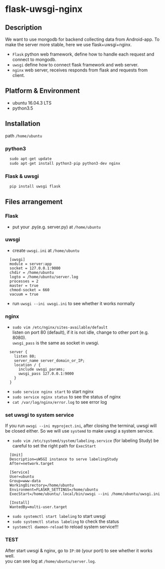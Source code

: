 # flask-uwsgi-nginx

## Description

We want to use mongodb for backend collecting data from Android-app.
To make the server more stable, here we use flask+uwsgi+nginx.

- `Flask` python web framework, define how to handle each request and connect to mongodb.
- `uwsgi` define how to connect flask framework and web server.
- `nginx` web server, receives responds from flask and requests from client.

## Platform & Environment
- ubuntu 16.04.3 LTS
- python3.5

## Installation
path `/home/ubuntu`

### python3
```python
  sudo apt-get update
  sudo apt-get install python3-pip python3-dev nginx
```
### Flask & uwsgi
```python
  pip install uwsgi flask
```

## Files arrangement
### Flask
- put your .py(e.g. server.py) at `/home/ubuntu`

### uwsgi
- create `uwsgi.ini` at `/home/ubuntu`
```
  [uwsgi]
  module = server:app
  socket = 127.0.0.1:9000
  chdir = /home/ubuntu
  logto = /home/ubuntu/server.log
  processes = 2
  master = true
  chmod-socket = 660
  vacuum = true
```
- run `uwsgi --ini uwsgi.ini` to see whether it works normally

### nginx
- `sudo vim /etc/nginx/sites-available/default`</br>
listen on port 80 (default), if it is not idle, change to other port (e.g. 8080).</br>
`uwsgi_pass` is the same as socket in uwsgi.
```
  server {
    listen 80;
    server_name server_domain_or_IP;
    location / {
      include uwsgi_params;
      uwsgi_pass 127.0.0.1:9000
    }
  }
```
- `sudo service nginx start` to start nginx
- `sudo service nginx status` to see the status of nginx
- `cat /var/log/nginx/error.log` to see error log

### set uwsgi to system service
If you run `uwsgi --ini myproject.ini`, after closing the terminal, uwsgi will be closed either.
So we will use `systemd` to make uwsgi a system service.
- `sudo vim /etc/systemd/system/labeling.service` (for labeling Study)
be careful to set the right path for `ExecStart`
```
  [Unit]
  Description=uWSGI instance to serve labelingStudy
  After=network.target

  [Service]
  User=ubuntu
  Group=www-data
  WorkingDirectory=/home/ubuntu
  Environment=FLASKR_SETTINGS=/home/ubuntu
  ExecStart=/home/ubuntu/.local/bin/uwsgi --ini /home/ubuntu/uwsgi.ini

  [Install]
  WantedBy=multi-user.target
```
- `sudo systemctl start labeling` to start uwsgi
- `sudo systemctl status labeling` to check the status
- `systemctl daemon-reload` to reload system service!!!

### TEST
After start uwsgi & nginx, go to `IP:80` (your port) to see whether it works well.</br>
you can see log at `/home/ubuntu/server.log`.
